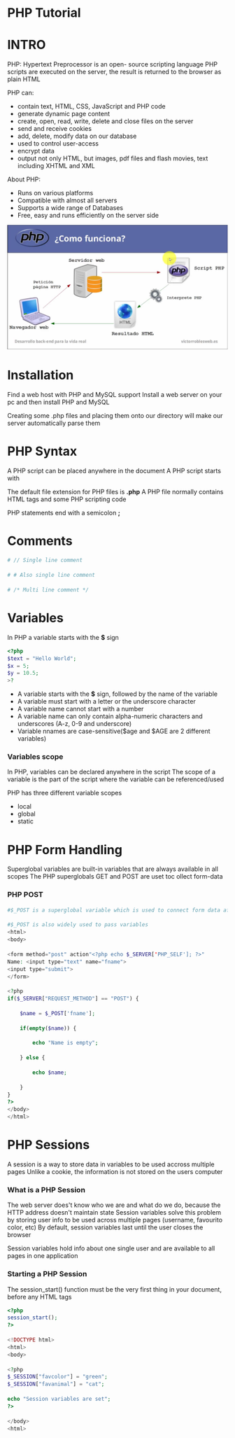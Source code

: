 # PHP Tutorial

# INTRO
PHP: Hypertext Preprocessor is an open- source scripting language
PHP scripts are executed on the server, the result is returned to the browser as plain HTML

PHP can: 
- contain text, HTML, CSS, JavaScript and PHP code
- generate dynamic page content
- create, open, read, write, delete and close files on the server
- send and receive cookies
- add, delete, modify data on our database
- used to control user-access
- encrypt data
- output not only HTML, but images, pdf files and flash movies, text including XHTML and XML

About PHP:
- Runs on various platforms
- Compatible with almost all servers
- Supports a wide range of Databases
- Free, easy and runs efficiently on the server side

<p align="center">
	<img src="../../img/phpHow.JPG" alt="PHP how it works">
<p>


# Installation
Find a web host with PHP and MySQL support
Install a web server on your pc and then install PHP and MySQL

Creating some .php files and placing them onto our directory will make our server automatically parse them


# PHP Syntax
A PHP script can be placed anywhere in the document
A PHP script starts with **<?php** and ends with **?>**

The default file extension for PHP files is **.php**
A PHP file normally contains HTML tags and some PHP scripting code

PHP statements end with a semicolon **;**


# Comments
```php
# // Single line comment

# # Also single line comment

# /* Multi line comment */
```


# Variables
In PHP a variable starts with the **$** sign
```php
<?php
$text = "Hello World";
$x = 5;
$y = 10.5;
>?
```
- A variable starts with the **$** sign, followed by the name of the variable
- A variable must start with a letter or the underscore character
- A variable name cannot start with a number
- A variable name can only contain alpha-numeric characters and underscores (A-z, 0-9 and underscore)
- Variable nnames are case-sensitive($age and $AGE are 2 different variables)

### Variables scope
In PHP, variables can be declared anywhere in the script
The scope of a variable is the part of the script where the variable can be referenced/used

PHP has three different variable scopes
- local
- global
- static



# PHP Form Handling
Superglobal variables are built-in variables that are always available in all scopes
The PHP superglobals GET and POST are uset toc ollect form-data


### PHP POST
```php
#$_POST is a superglobal variable which is used to connect form data after sumitting an HTML form with method="post"

#$_POST is also widely used to pass variables
<html>
<body>

<form method="post" action"<?php echo $_SERVER['PHP_SELF']; ?>"
Name: <input type="text" name="fname">
<input type="submit">
</form>

<?php
if($_SERVER["REQUEST_METHOD"] == "POST") {

	$name = $_POST['fname'];

	if(empty($name)) {

		echo "Name is empty";

	} else {

		echo $name;

	}
}
?>
</body>
</html>
```

# PHP Sessions
A session is a way to store data in variables to be used accross multiple pages
Unlike a cookie, the information is not stored on the users computer

### What is a PHP Session
The web server does't know who we are and what do we do, because the HTTP address doesn't maintain state
Session variables solve this problem by storing user info to be used across multiple pages (username, favourito color, etc)
By default, session variables last until the user closes the browser

Session variables hold info about one single user and are available to all pages in one application

### Starting a PHP Session
The session_start() function must be the very first thing in your document, before any HTML tags
```php
<?php
session_start();
?>

<!DOCTYPE html>
<html>
<body>

<?php
$_SESSION["favcolor"] = "green";
$_SESSION["favanimal"] = "cat";

echo "Session variables are set";
?>

</body>
<html>
```